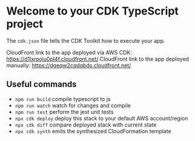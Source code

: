 # Welcome to your CDK TypeScript project

The `cdk.json` file tells the CDK Toolkit how to execute your app.

CloudFront link to the app deployed via AWS CDK: https://d1lxrooju0pl4f.cloudfront.net/
CloudFront link to the app deployed manually: https://dgeqw2cqdqbds.cloudfront.net/

## Useful commands

* `npm run build`   compile typescript to js
* `npm run watch`   watch for changes and compile
* `npm run test`    perform the jest unit tests
* `npx cdk deploy`  deploy this stack to your default AWS account/region
* `npx cdk diff`    compare deployed stack with current state
* `npx cdk synth`   emits the synthesized CloudFormation template
